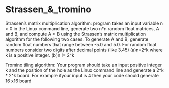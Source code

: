 # Strassen_&_tromino

 Strassen’s matrix multiplication algorithm: program takes  an input variable n > 0 in the Linux command line, generate two n*n random float matrices, A and B, and compute A * B using the Strassen’s matrix multiplication algorithm for the following two cases. To generate A and B, generate random float numbers that range between -5.0 and 5.0. For random float numbers consider two digits after decimal points (like 3.45)
(a)n=2^k where k is a positive integer.
(b)n != 2^k


Tromino tiling algorithm: Your program should take an input positive integer k and the position of the hole as the Linux command line and generate a 2^k * 2^k board.  For example ifyour input is 4 then your code should generate 16 x16 board
